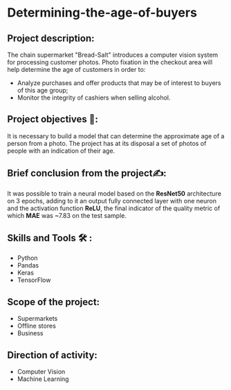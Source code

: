 # Determining-the-age-of-buyers
## Project description:
The chain supermarket "Bread-Salt" introduces a computer vision system for processing customer photos. Photo fixation in the checkout area will help determine the age of customers in order to:
- Analyze purchases and offer products that may be of interest to buyers of this age group;
- Monitor the integrity of cashiers when selling alcohol.
## Project objectives 🎯:
It is necessary to build a model that can determine the approximate age of a person from a photo. The project has at its disposal a set of photos of people with an indication of their age.
## Brief conclusion from the project✍️:
It was possible to train a neural model based on the **ResNet50** architecture on 3 epochs, adding to it an output fully connected layer with one neuron and the activation function **ReLU**, the final indicator of the quality metric of which **MAE** was ~7.83 on the test sample.
## Skills and Tools 🛠️ :
- Python
- Pandas
- Keras
- TensorFlow
## Scope of the project:
- Supermarkets
- Offline stores
- Business
## Direction of activity:
- Computer Vision
- Machine Learning
